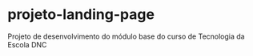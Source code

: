 # projeto-landing-page
Projeto de desenvolvimento do módulo base do curso de Tecnologia da Escola DNC

